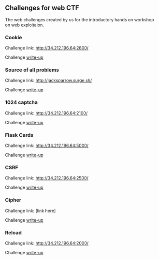 ## Challenges for web CTF

The web challenges created by us for the introductory hands on workshop on web exploitaion.

### Cookie

Challenge link: http://34.212.196.64:2800/

Challenge [write-up](./write-ups/cookie.md)

### Source of all problems

Challenge link: http://jacksparrow.surge.sh/

Challenge [write-up](./write-ups/source.md)

### 1024 captcha

Challenge link: http://34.212.196.64:2100/

Challenge [write-up](./write-ups/captcha.md)

### Flask Cards

Challenge link: http://34.212.196.64:5000/

Challenge [write-up](./write-ups/ninja.md)


### CSRF

Challenge link: http://34.212.196.64:2500/

Challenge [write-up](./write-ups/csrf.md)

### Cipher

Challenge link: [link here]

Challenge [write-up](./write-ups/cipher.md)

### Reload

Challenge link: http://34.212.196.64:2000/

Challenge [write-up](./write-ups/reload.md)